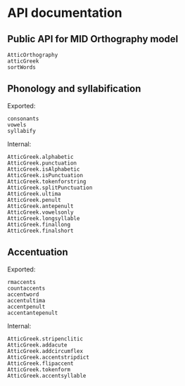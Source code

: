# API documentation


## Public API for MID Orthography model


```@docs
AtticOrthography
atticGreek
sortWords
```

## Phonology and syllabification

Exported:

```@docs
consonants
vowels
syllabify
```

Internal:

```@docs
AtticGreek.alphabetic
AtticGreek.punctuation
AtticGreek.isAlphabetic
AtticGreek.isPunctuation
AtticGreek.tokenforstring
AtticGreek.splitPunctuation
AtticGreek.ultima
AtticGreek.penult
AtticGreek.antepenult
AtticGreek.vowelsonly
AtticGreek.longsyllable
AtticGreek.finallong
AtticGreek.finalshort
```

## Accentuation 

Exported:

```@docs
rmaccents
countaccents
accentword
accentultima
accentpenult
accentantepenult
```


Internal:

```@docs
AtticGreek.stripenclitic
AtticGreek.addacute
AtticGreek.addcircumflex
AtticGreek.accentstripdict
AtticGreek.flipaccent
AtticGreek.tokenform
AtticGreek.accentsyllable
```




